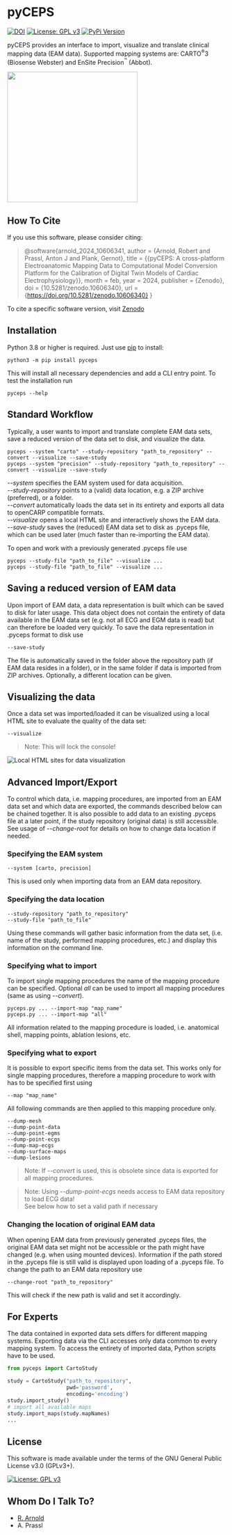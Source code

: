 # pyCEPS

[![DOI](https://zenodo.org/badge/747193272.svg)](https://zenodo.org/doi/10.5281/zenodo.10606340)
[![License: GPL v3](https://img.shields.io/badge/License-GPLv3-blue.svg)](https://www.gnu.org/licenses/gpl-3.0)
[![PyPi Version](https://img.shields.io/pypi/v/pyCEPS.svg)](https://pypi.org/project/pyCEPS/)

pyCEPS provides an interface to import, visualize and translate clinical
mapping data (EAM data).
Supported mapping systems are: CARTO<sup>&reg;</sup>3 (Biosense Webster) and
EnSite Precision<sup>&trade;</sup> (Abbot).

<img src="https://github.com/medunigraz/pyCEPS/blob/main/pyCEPS.png?raw=true" width="300" height="300">

## How To Cite

If you use this software, please consider citing:
> @software{arnold_2024_10606341,
  author       = {Arnold, Robert and
                  Prassl, Anton J and
                  Plank, Gernot},
  title        = {{pyCEPS: A cross-platform Electroanatomic Mapping 
                   Data to Computational Model Conversion Platform
                   for the Calibration of Digital Twin Models of
                   Cardiac Electrophysiology}},
  month        = feb,
  year         = 2024,
  publisher    = {Zenodo},
  doi          = {10.5281/zenodo.10606340},
  url          = {https://doi.org/10.5281/zenodo.10606340}
}

To cite a specific software version, visit [Zenodo](https://zenodo.org/doi/10.5281/zenodo.10606340)

## Installation

Python 3.8 or higher is required. Just use [pip](https://pip.pypa.io) to install:

```shell
python3 -m pip install pyceps
```

This will install all necessary dependencies and add a CLI entry point.
To test the installation run

```shell
pyceps --help
```

## Standard Workflow
Typically, a user wants to import and translate complete EAM data sets, save
a reduced version of the data set to disk, and visualize the data.
```shell
pyceps --system "carto" --study-repository "path_to_repository" --convert --visualize --save-study
pyceps --system "precision" --study-repository "path_to_repository" --convert --visualize --save-study
```
*--system* specifies the EAM system used for data acquisition.<br>
*--study-repository* points to a (valid) data location, e.g. a ZIP archive
(preferred), or a folder.<br>
*--convert* automatically loads the data set in its entirety and exports all
data to openCARP compatible formats.<br>
*--visualize* opens a local HTML site and interactively shows the EAM data.<br>
*--save-study* saves the (reduced) EAM data set to disk as .pyceps file, which 
can be used later (much faster than re-importing the EAM data).
 
To open and work with a previously generated .pyceps file use
```shell
pyceps --study-file "path_to_file" --visualize ...
pyceps --study-file "path_to_file" --visualize ...
```

## Saving a reduced version of EAM data
Upon import of EAM data, a data representation is built which can be saved to
disk for later usage.
This data object does not contain the entirety of data available in the EAM
data set (e.g. not all ECG and EGM data is read) but can therefore be loaded
very quickly.
To save the data representation in .pyceps format to disk use
```shell
--save-study
```
The file is automatically saved in the folder above the repository path
(if EAM data resides in a folder), or in the same folder if data is imported
from ZIP archives.
Optionally, a different location can be given.

## Visualizing the data
Once a data set was imported/loaded it can be visualized using a local HTML
site to evaluate the quality of the data set:
```shell
--visualize
```
> Note: This will lock the console!

![Local HTML sites for data visualization](https://github.com/medunigraz/pyCEPS/blob/main/dash_interface.jpeg?raw=true "Data Visualization")

## Advanced Import/Export
To control which data, i.e. mapping procedures, are imported from an EAM data
set and which data are exported, the commands described below can be chained
together.
It is also possible to add data to an existing .pyceps file at a later point,
if the study repository (original data) is still accessible. See usage of
*--change-root* for details on how to change data location if needed.

### Specifying the EAM system
```shell
--system [carto, precision]
```
This is used only when importing data from an EAM data repository.

### Specifying the data location
```shell
--study-repository "path_to_repository"
--study-file "path_to_file"
```
Using these commands will gather basic information from the data set,
(i.e. name of the study, performed mapping procedures, etc.) and display this
information on the command line.

### Specifying what to import
To import single mapping procedures the name of the mapping procedure can be
specified. Optional *all* can be used to import all mapping procedures (same as
using *--convert*). 
```shell
pyceps.py ... --import-map "map_name"
pyceps.py ... --import-map "all"
```
All information related to the mapping procedure is loaded, i.e.
anatomical shell, mapping points, ablation lesions, etc.

### Specifying what to export
It is possible to export specific items from the data set.
This works only for single mapping procedures, therefore a mapping procedure
to work with has to be specified first using
```shell
--map "map_name"
```
All following commands are then applied to this mapping procedure only.

```shell
--dump-mesh
--dump-point-data
--dump-point-egms
--dump-point-ecgs
--dump-map-ecgs
--dump-surface-maps
--dump-lesions
```

> Note: If *--convert* is used, this is obsolete since data is exported for all
> mapping procedures.

> Note: Using *--dump-point-ecgs* needs access to EAM data repository to load
> ECG data!<br>
> See below how to set a valid path if necessary

### Changing the location of original EAM data
When opening EAM data from previously generated .pyceps files, the original EAM
data set might not be accessible or the path might have changed (e.g. when
using mounted devices).
Information if the path stored in the .pyceps file is still valid is displayed 
upon loading of a .pyceps file.
To change the path to an EAM data repository use
```shell
--change-root "path_to_repository"
```
This will check if the new path is valid and set it accordingly.

## For Experts

The data contained in exported data sets differs for different mapping systems.
Exporting data via the CLI accesses only data common to every mapping system.
To access the entirety of imported data, Python scripts have to be used.

```python
from pyceps import CartoStudy

study = CartoStudy("path_to_repository",
                   pwd='password',
                   encoding='encoding')
study.import_study()
# import all available maps
study.import_maps(study.mapNames)
...
```

## License

This software is made available under the terms of the
GNU General Public License v3.0 (GPLv3+).

[![License: GPL v3](https://img.shields.io/badge/License-GPLv3-blue.svg)](https://www.gnu.org/licenses/gpl-3.0)

## Whom Do I Talk To?

* [R. Arnold](mailto:robert.arnold@medunigraz.at?subject=pyceps)
* A. Prassl